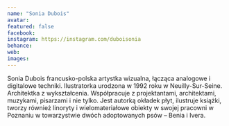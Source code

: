 ```yaml
---
name: "Sonia Dubois"
avatar: 
featured: false
facebook: 
instagram: https://instagram.com/duboisonia
behance: 
web:
images:
---
```

Sonia Dubois francusko-polska artystka wizualna, łącząca analogowe i digitalowe techniki. Ilustratorka urodzona w 1992 roku w Neuilly-Sur-Seine. Architektka z wykształcenia. Współpracuje z projektantami, architektami, muzykami, pisarzami i nie tylko. Jest autorką okładek płyt, ilustruje książki, tworzy również linoryty i wielomateriałowe obiekty w swojej pracowni w Poznaniu w towarzystwie dwóch adoptowanych psów – Benia i Ivera.
